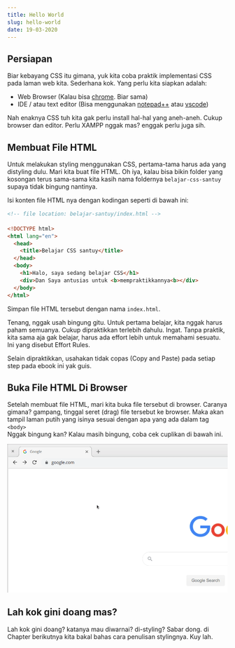 ```yaml
---
title: Hello World
slug: hello-world
date: 19-03-2020
---
```


## Persiapan

Biar kebayang CSS itu gimana, yuk kita coba praktik implementasi CSS pada laman web kita. Sederhana kok. Yang perlu kita siapkan adalah:

- Web Browser (Kalau bisa [chrome](https://www.google.com/chrome/). Biar sama)
- IDE / atau text editor (Bisa menggunakan [notepad++](https://notepad-plus-plus.org/) atau [vscode](https://code.visualstudio.com/))


Nah enaknya CSS tuh kita gak perlu install hal-hal yang aneh-aneh. Cukup browser dan editor. Perlu XAMPP nggak mas? enggak perlu juga sih.


## Membuat File HTML

Untuk melakukan styling menggunakan CSS, pertama-tama harus ada yang distyling dulu. Mari kita buat file HTML. Oh iya, kalau bisa bikin folder yang kosongan terus sama-sama kita kasih nama foldernya `belajar-css-santuy` supaya tidak bingung nantinya.  

Isi konten file HTML nya dengan kodingan seperti di bawah ini: 

```html
<!-- file location: belajar-santuy/index.html -->

<!DOCTYPE html>
<html lang="en">
  <head>
    <title>Belajar CSS santuy</title>
  </head>
  <body>
    <h1>Halo, saya sedang belajar CSS</h1>
    <div>Dan Saya antusias untuk <b>mempraktikkannya<b></div>
  </body>
</html>
```

Simpan file HTML tersebut dengan nama `index.html`.

Tenang, nggak usah bingung gitu. Untuk pertama belajar, kita nggak harus paham semuanya. Cukup dipraktikkan terlebih dahulu. Ingat. Tanpa praktik, kita sama aja gak belajar, harus ada effort lebih untuk memahami sesuatu. Ini yang disebut Effort Rules.

Selain dipraktikkan, usahakan tidak copas (Copy and Paste) pada setiap step pada ebook ini yak guis.


## Buka File HTML Di Browser 

Setelah membuat file HTML, mari kita buka file tersebut di browser. Caranya gimana? gampang, tinggal seret (drag) file tersebut ke browser. Maka akan tampil laman putih yang isinya sesuai dengan apa yang ada dalam tag `<body>`   
Nggak bingung kan? Kalau masih bingung, coba cek cuplikan di bawah ini.

![cara membuka file html di browser](./images/drag-to-browser.gif)


## Lah kok gini doang mas?

Lah kok gini doang? katanya mau diwarnai? di-styling? Sabar dong. di Chapter berikutnya kita bakal bahas cara penulisan stylingnya. Kuy lah.

